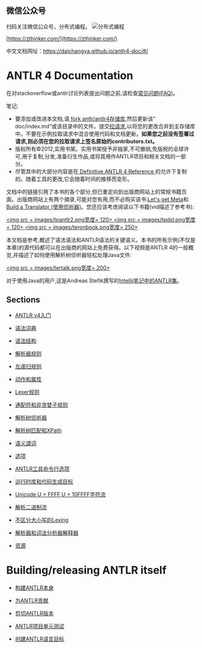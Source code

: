 ## 微信公众号

扫码关注微信公众号，分布式编程。
![分布式编程](http://www.images.mdan.top/qrcode_for_gh_1e2587cc42b1_258_1587996055777.jpg)

[https://zthinker.com/](https://zthinker.com/)

中文文档网址：https://daichangya.github.io/antlr4-doc/#/


# ANTLR 4 Documentation

在对stackoverflow或antlr讨论列表提出问题之前,请检查[常见问题(FAQ)](faq/index.md)。

笔记:
<ul>
<li>要添加或改进本文档,请<a href=https://help.github.com/articles/fork-a-repo> fork </a> <a href = https://github.com/antlr/antlr4> antlr/antlr4存储库</a>,然后更新该“ doc/index.md”或该目录中的文件。提交<a href=https://help.github.com/articles/creating-a-pull-request>拉请求</a>,以将您的更改合并到主存储库中。不要在示例拉取请求中混合使用代码和文档更新。<b>如果您之前没有签署过请求,则必须在您的拉取请求上签名原始的contributors.txt。</b> </li>

<li>版权所有©2012,实用书架。实用书架授予非独家,不可撤销,免版税的全球许可,用于复制,分发,准备衍生作品,或将其用作ANTLR项目和相关文档的一部分。</li>

<li>尽管其中的大部分内容是在<a href=http://pragprog.com/book/tpantlr2/the-definitive-antlr-4-reference> Definitive ANTLR 4 Reference </a>的允许下复制的。随着工具的更改,它会随着时间的推移而变形。</li>
</ul>

文档中的链接引用了本书的各个部分,但已重定向到出版商网站上的常规书籍页面。出版商网站上有两个摘录,可能对您有用,而不必购买该书:[Let's get Meta](http://media.pragprog.com/titles/tpantlr2/picture.pdf)和[Build a Translator (使用侦听器)](http://media.pragprog.com/titles/tpantlr2/listener.pdf)。您还应该考虑阅读以下书籍(vid描述了参考书):

<a href=""> <img src = images/tpantlr2.png宽度= 120> </a>
<a href=""> <img src = images/tpdsl.png宽度= 120> </a>
<a href="https://www.youtube.com/watch?v=OAoA3E-cyug"> <img src = images/teronbook.png宽度= 250> </a>

本文档是参考,概述了语法语法和ANTLR语法的关键语义。本书的所有示例(不仅是本章)的源代码都可以在出版商的网站上免费获得。以下视频是ANTLR 4的一般概览,并描述了如何使用解析树侦听器轻松处理Java文件:

<a href="https://vimeo.com/59285751"> <img src = images/tertalk.png宽度= 200> </a>

对于使用Java的用户,这是Andreas Stefik撰写的[Intellij笔记中的ANTLR集](https://docs.google.com/document/d/1gQ2lsidvN2cDUUsHEkT05L-wGbX5mROB7d70Aaj3R64/edit#heading=h.xr0jj8vcdsgc)。

## Sections

* [ANTLR v4入门](getting-started.md)

* [语法词典](lexicon.md)

* [语法结构](grammars.md)

* [解析器规则](parser-rules.md)

* [左递归规则](left-recursion.md)

* [动作和属性](actions.md)

* [Lexer规则](lexer-rules.md)

* [通配符和非贪婪子规则](wildcard.md)

* [解析树侦听器](listeners.md)

* [解析树匹配和XPath](tree-matching.md)

* [语义谓词](predicates.md)

* [选项](options.md)

* [ANTLR工具命令行选项](tool-options.md)

* [运行时库和代码生成目标](targets.md)

* [Unicode U + FFFF,U + 10FFFF字符流](unicode.md)

* [解析二进制流](parsing-binary-files.md)

* [不区分大小写的Lexing](case-insensitive-lexing.md)

* [解析器和词法分析器解释器](interpreters.md)

* [资源](resources.md)

# Building/releasing ANTLR itself

* [构建ANTLR本身](building-antlr.md)

* [为ANTLR贡献](/CONTRIBUTING.md)

* [剪切ANTLR版本](releasing-antlr.md)

* [ANTLR项目单元测试](antlr-project-testing.md)

* [创建ANTLR语言目标](creating-a-language-target.md)